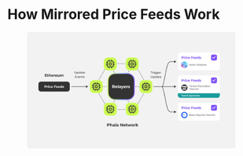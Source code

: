 # How Mirrored Price Feeds Work

<figure><img src="../../../.gitbook/assets/image (1).png" alt=""><figcaption></figcaption></figure>
